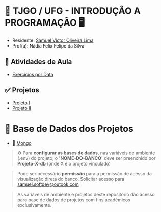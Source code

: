 # 🏦 TJGO / UFG - INTRODUÇÃO A PROGRAMAÇÃO 🖥️

- Residente: [Samuel Victor Oliveira Lima](https://samuelvictorol.github.io/portfolio/)
- Prof(a): Nádia Felix Felipe da Silva

## 📆 Atividades de Aula
- [Exercicios por Data](https://github.com/Residencia-em-Tecnologia-TJGO/Introducao-Programacao/tree/exercicios-aula)

## ✅ Projetos

- [Projeto I](https://github.com/Residencia-em-Tecnologia-TJGO/Introducao-Programacao)
- [Projeto II](https://github.com/Residencia-em-Tecnologia-TJGO/Introducao-Programacao)

# 🎲 Base de Dados dos Projetos

- 🍃 [Mongo](https://cloud.mongodb.com/v2/67aa609b61c70d27b71fcc76#/metrics/replicaSet/67aa6181f84ff70f87a7315d/explorer)

> ⚙️ Para <strong>configurar as bases de dados</strong>, nas variáveis de ambiente (.env) do projeto, o <strong>'NOME-DO-BANCO'</strong> deve ser preenchido por <strong>Projeto-X-db</strong> (onde X é o projeto vinculado)

> Pode ser necessário <strong>permissão</strong> para a permissão de acesso da visualização direta do banco. Solicitar acesso para samuel.softdev@outook.com

> As variáveis de ambiente e projetos deste repositório dão acesso para base de dados de projetos com fins acadêmicos exclusivamente.
